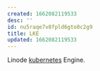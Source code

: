 ```yaml
---
created: 1662082119533
desc: ''
id: nu5raqe7v8fpld6gto0c2g9
title: LKE
updated: 1662082119533
---
```

   
Linode [kubernetes](../devlog/kubernetes.md) Engine.